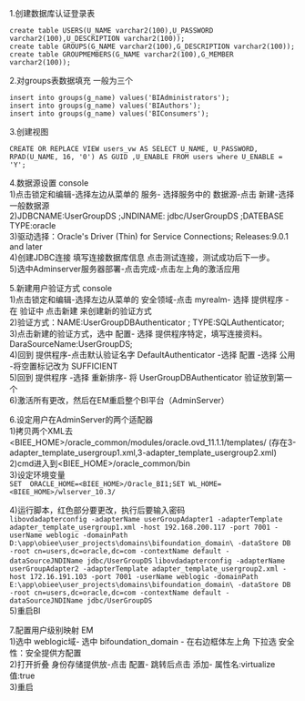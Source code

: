 1.创建数据库认证登录表
```
create table USERS(U_NAME varchar2(100),U_PASSWORD varchar2(100),U_DESCRIPTION varchar2(100));
create table GROUPS(G_NAME varchar2(100),G_DESCRIPTION varchar2(100));
create table GROUPMEMBERS(G_NAME varchar2(100),G_MEMBER varchar2(100));
```
2.对groups表数据填充 一般为三个
```
insert into groups(g_name) values('BIAdministrators');
insert into groups(g_name) values('BIAuthors');
insert into groups(g_name) values('BIConsumers');
```
 
3.创建视图
```
CREATE OR REPLACE VIEW users_vw AS SELECT U_NAME, U_PASSWORD, RPAD(U_NAME, 16, '0') AS GUID ,U_ENABLE FROM users where U_ENABLE = 'Y';
```
 
4.数据源设置 console  
1)点击锁定和编辑-选择左边从菜单的 服务- 选择服务中的 数据源-点击 新建-选择 一般数据源  
2)JDBCNAME:UserGroupDS ;JNDINAME: jdbc/UserGroupDS ;DATEBASE TYPE:oracle  
3)驱动选择：Oracle's Driver (Thin) for Service Connections; Releases:9.0.1 and later  
4)创建JDBC连接 填写连接数据库信息 点击测试连接，测试成功后下一步。  
5)选中Adminserver服务器部署-点击完成-点击左上角的激活应用
 
5.新建用户验证方式 console  
1)点击锁定和编辑-选择左边从菜单的 安全领域-点击 myrealm- 选择 提供程序 -在 验证中 点击新建  来创建新的验证方式  
2)验证方式：NAME:UserGroupDBAuthenticator ; TYPE:SQLAuthenticator;  
3)点击新建的验证方式，选中 配置- 选择 提供程序特定，填写连接资料。DaraSourceName:UserGroupDS;  
4)回到 提供程序-点击默认验证名字 DefaultAuthenticator -选择 配置 -选择 公用 -将空置标记改为 SUFFICIENT  
5)回到 提供程序 -选择 重新排序- 将 UserGroupDBAuthenticator 验证放到第一个  
6)激活所有更改，然后在EM重启整个BI平台（AdminServer）
 
6.设定用户在AdminServer的两个适配器  
1)拷贝两个XML去<BIEE_HOME>/oracle_common/modules/oracle.ovd_11.1.1/templates/
(存在3-adapter_template_usergroup1.xml,3-adapter_template_usergroup2.xml)  
2)cmd进入到<BIEE_HOME>/oracle_common/bin  
3)设定环境变量  
    ```
    SET  ORACLE_HOME=<BIEE_HOME>/Oracle_BI1;SET WL_HOME=<BIEE_HOME>/wlserver_10.3/
    ```
      
4)运行脚本，红色部分要更改，执行后要输入密码  
    ```
    libovdadapterconfig -adapterName userGroupAdapter1 -adapterTemplate adapter_template_usergroup1.xml -host 192.168.200.117 -port 7001 -userName weblogic -domainPath D:\app\obiee\user_projects\domains\bifoundation_domain\ -dataStore DB -root cn=users,dc=oracle,dc=com -contextName default -dataSourceJNDIName jdbc/UserGroupDS
    ```
    ```
    libovdadapterconfig -adapterName userGroupAdapter2 -adapterTemplate adapter_template_usergroup2.xml -host 172.16.191.103 -port 7001 -userName weblogic -domainPath E:\app\obiee\user_projects\domains\bifoundation_domain\ -dataStore DB -root cn=users,dc=oracle,dc=com -contextName default -dataSourceJNDIName jdbc/UserGroupDS
    ```  
5)重启BI
 
7.配置用户级别映射  EM  
1)选中 weblogic域-  选中 bifoundation_domain  - 在右边框体左上角 下拉选 安全性：安全提供方配置  
2)打开折叠 身份存储提供放-点击 配置- 跳转后点击 添加- 属性名:virtualize 值:true  
3)重启
